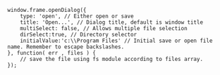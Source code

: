     window.frame.openDialog({
        type: 'open', // Either open or save
        title: 'Open...', // Dialog title, default is window title
        multiSelect: false, // Allows multiple file selection
        dirSelect:true, // Directory selector
        initialValue:'c:\\Program Files' // Initial save or open file name. Remember to escape backslashes.
    }, function( err , files ) {
        // save the file using fs module according to files array.
    });

